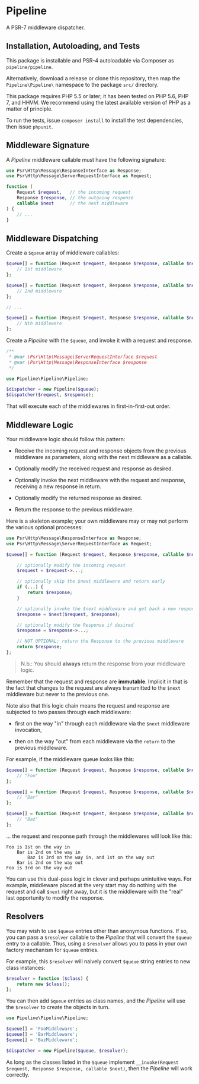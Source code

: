# Pipeline

A PSR-7 middleware dispatcher.

## Installation, Autoloading, and Tests

This package is installable and PSR-4 autoloadable via Composer as `pipeline/pipeline`.

Alternatively, download a release or clone this repository, then map the `Pipeline\Pipeline\` namespace to the package `src/` directory.

This package requires PHP 5.5 or later; it has been tested on PHP 5.6, PHP 7, and HHVM. We recommend using the latest available version of PHP as a matter of principle.

To run the tests, issue `composer install` to install the test dependencies, then issue `phpunit`.

## Middleware Signature

A _Pipeline_ middleware callable must have the following signature:

```php
use Psr\Http\Message\ResponseInterface as Response;
use Psr\Http\Message\ServerRequestInterface as Request;

function (
    Request $request,   // the incoming request
    Response $response, // the outgoing response
    callable $next      // the next middleware
) {
    // ...
}
```

## Middleware Dispatching

Create a `$queue` array of middleware callables:

```php
$queue[] = function (Request $request, Response $response, callable $next) {
    // 1st middleware
};

$queue[] = function (Request $request, Response $response, callable $next) {
    // 2nd middleware
};

// ...

$queue[] = function (Request $request, Response $response, callable $next) {
    // Nth middleware
};
```

Create a _Pipeline_ with the `$queue`, and invoke it with a request and response.

```php
/**
 * @var \Psr\Http\Message\ServerRequestInterface $request
 * @var \Psr\Http\Message\ResponseInterface $response
 */

use Pipeline\Pipeline\Pipeline;

$dispatcher = new Pipeline($queue);
$dispatcher($request, $response);
```

That will execute each of the middlewares in first-in-first-out order.

## Middleware Logic

Your middleware logic should follow this pattern:

- Receive the incoming request and response objects from the previous middleware as parameters, along with the next middleware as a callable.

- Optionally modify the received request and response as desired.

- Optionally invoke the next middleware with the request and response, receiving a new response in return.

- Optionally modify the returned response as desired.

- Return the response to the previous middleware.

Here is a skeleton example; your own middleware may or may not perform the various optional processes:

```php
use Psr\Http\Message\ResponseInterface as Response;
use Psr\Http\Message\ServerRequestInterface as Request;

$queue[] = function (Request $request, Response $response, callable $next) {

    // optionally modify the incoming request
    $request = $request->...;

    // optionally skip the $next middleware and return early
    if (...) {
        return $response;
    }

    // optionally invoke the $next middleware and get back a new response
    $response = $next($request, $response);

    // optionally modify the Response if desired
    $response = $response->...;

    // NOT OPTIONAL: return the Response to the previous middleware
    return $response;
};
```

> N.b.: You should **always** return the response from your middleware logic.

Remember that the request and response are **immutable**. Implicit in that is the fact that changes to the request are always transmitted to the `$next` middleware but never to the previous one.

Note also that this logic chain means the request and response are subjected to two passes through each middleware:

- first on the way "in" through each middleware via the `$next` middleware invocation,

- then on the way "out" from each middleware via the `return` to the previous middleware.

For example, if the middleware queue looks like this:

```php
$queue[] = function (Request $request, Response $response, callable $next) {
    // "Foo"
};

$queue[] = function (Request $request, Response $response, callable $next) {
    // "Bar"
};

$queue[] = function (Request $request, Response $response, callable $next) {
    // "Baz"
};
```

... the request and response path through the middlewares will look like this:

```
Foo is 1st on the way in
    Bar is 2nd on the way in
        Baz is 3rd on the way in, and 1st on the way out
    Bar is 2nd on the way out
Foo is 3rd on the way out
```

You can use this dual-pass logic in clever and perhaps unintuitive ways. For example, middleware placed at the very start may do nothing with the request and call `$next` right away, but it is the middleware with the "real" last opportunity to modify the response.

## Resolvers

You may wish to use `$queue` entries other than anonymous functions. If so, you can pass a `$resolver` callable to the _Pipeline_ that will convert the `$queue` entry to a callable. Thus, using a `$resolver` allows you to pass in your own factory mechanism for `$queue` entries.

For example, this `$resolver` will naively convert `$queue` string entries to new class instances:

```php
$resolver = function ($class) {
    return new $class();
};
```

You can then add `$queue` entries as class names, and the _Pipeline_ will use the
`$resolver` to create the objects in turn.

```php
use Pipeline\Pipeline\Pipeline;

$queue[] = 'FooMiddleware';
$queue[] = 'BarMiddleware';
$queue[] = 'BazMiddleware';

$dispatcher = new Pipeline($queue, $resolver);
```

As long as the classes listed in the `$queue` implement `__invoke(Request $request, Response $response, callable $next)`, then the _Pipeline_ will work correctly.
